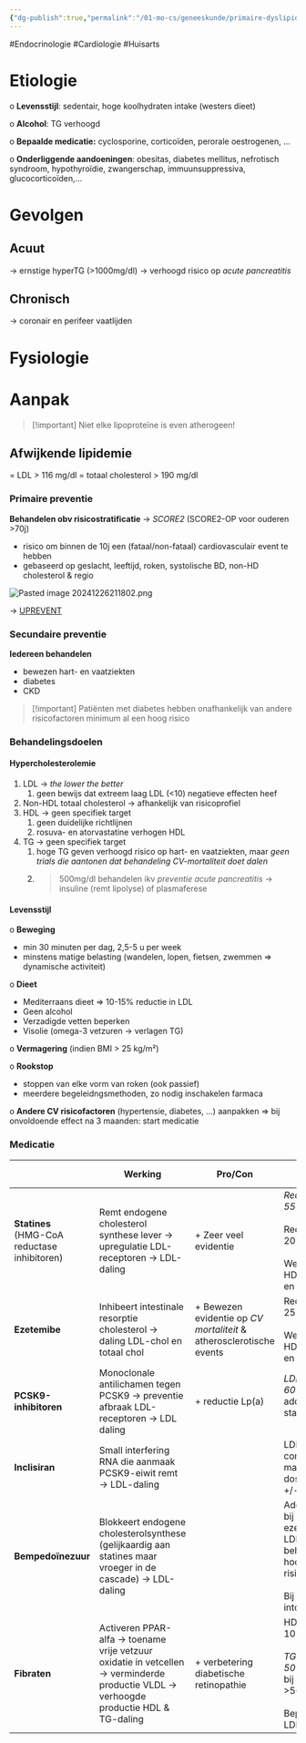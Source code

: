 ```yaml
---
{"dg-publish":true,"permalink":"/01-mo-cs/geneeskunde/primaire-dyslipidemie/","noteIcon":"","created":"2024-12-22T15:47:46.712+01:00","updated":"2024-12-29T13:58:44.380+01:00"}
---
```


#Endocrinologie #Cardiologie #Huisarts 

# Etiologie
o **Levensstijl**: sedentair, hoge koolhydraten intake (westers dieet)

o **Alcohol**: TG verhoogd

o **Bepaalde medicatie:** cyclosporine, corticoïden, perorale oestrogenen, …

o **Onderliggende aandoeningen**: obesitas, diabetes mellitus, nefrotisch syndroom, hypothyroïdie, zwangerschap, immuunsuppressiva, glucocorticoïden,…

# Gevolgen
## Acuut
-> ernstige hyperTG (>1000mg/dl) -> verhoogd risico op *acute pancreatitis*

## Chronisch
-> coronair en perifeer vaatlijden

# Fysiologie
# Aanpak


> [!important] Niet elke lipoproteïne is even atherogeen!

## Afwijkende lipidemie
= LDL > 116 mg/dl
= totaal cholesterol > 190 mg/dl

### Primaire preventie
**Behandelen obv risicostratificatie** -> *SCORE2* (SCORE2-OP voor ouderen >70j)
- risico om binnen de 10j een (fataal/non-fataal) cardiovasculair event te hebben
- gebaseerd op geslacht, leeftijd, roken, systolische BD, non-HD cholesterol & regio

![Pasted image 20241226211802.png](/img/user/06%20Toolkit/Files/Pasted%20image%2020241226211802.png)

-> [UPREVENT](u-prevent.com/calhttps://u-prevent.com/calculatorsculators)
### Secundaire preventie
**Iedereen behandelen**
- bewezen hart- en vaatziekten
- diabetes
- CKD

> [!important] Patiënten met diabetes hebben onafhankelijk van andere risicofactoren minimum al een hoog risico

### Behandelingsdoelen

#### Hypercholesterolemie
1. LDL -> *the lower the better*
	1. geen bewijs dat extreem laag LDL (<10) negatieve effecten heef
2. Non-HDL totaal cholesterol -> afhankelijk van risicoprofiel
3. HDL -> geen specifiek target
	1. geen duidelijke richtlijnen
	2. rosuva- en atorvastatine verhogen HDL
4. TG -> geen specifiek target
	1. hoge TG geven verhoogd risico op hart- en vaatziekten, maar *geen trials die aantonen dat behandeling CV-mortaliteit doet dalen*
	2. > 500mg/dl behandelen ikv *preventie acute pancreatitis* -> insuline (remt lipolyse) of plasmaferese

#### Levensstijl
o **Beweging** 
- min 30 minuten per dag, 2,5-5 u  per week
- minstens matige belasting (wandelen, lopen, fietsen, zwemmen => dynamische activiteit)

o **Dieet** 
- Mediterraans dieet => 10-15% reductie in LDL
- Geen alcohol
- Verzadigde vetten beperken
- Visolie (omega-3 vetzuren -> verlagen TG)

o **Vermagering** (indien BMI > 25 kg/m²)

o **Rookstop**
- stoppen van elke vorm van roken (ook passief)
- meerdere begeleidngsmethoden, zo nodig inschakelen farmaca


o **Andere CV risicofactoren** (hypertensie, diabetes, …) aanpakken
	=> bij onvoldoende effect na 3 maanden: start medicatie


### Medicatie

|                                                  | Werking                                                                                                                                 | Pro/Con                                                             | Effect                                                                                                                                                 | Contra-indicatie | Bijwerkingen                                                                                                                                 | Toediening                    |
| ------------------------------------------------ | --------------------------------------------------------------------------------------------------------------------------------------- | ------------------------------------------------------------------- | ------------------------------------------------------------------------------------------------------------------------------------------------------ | ---------------- | -------------------------------------------------------------------------------------------------------------------------------------------- | ----------------------------- |
| **Statines** <br>(HMG-CoA reductase inhibitoren) | Remt endogene cholesterol synthese lever -> upregulatie LDL-receptoren -> LDL-daling                                                    | + Zeer veel evidentie                                               | *Reductie LDL 25-55%*<br><br>Reductie TG 10-20%<br><br>Weinig effect op HDL-cholesterol en Lp(a)                                                       | Zwangerschap     | - *Spierpijn! (5%)* CAVE nocebo-effect <-> rhabdomyolyse<br>- Leverenzymafwijkingen<br>- Verhoogd risico nierfalen<br>- Verhoogd risico DMT2 | Oraal                         |
| **Ezetemibe**                                    | Inhibeert intestinale resorptie cholesterol -> daling LDL-chol en totaal chol                                                           | + Bewezen evidentie op *CV mortaliteit* & atherosclerotische events | Reductie LDL 15-25%**<br><br>Weinig effect op HDL-cholesterol en Lp(a)                                                                                 | Zwangerschap     | Zeldzaam<br>- diarree<br>- leverfunctiestoornissen                                                                                           | Oraal                         |
| **PCSK9-inhibitoren**                            | Monoclonale antilichamen tegen PCSK9 -> preventie afbraak LDL-receptoren -> LDL daling                                                  | + reductie Lp(a)                                                    | *LDL- daling met 60%* (alleen of als add-on bij standaardtherapie)<br><br>                                                                             |                  |                                                                                                                                              | Subcutane injecties elke 2-4w |
| **Inclisiran**                                   | Small interfering RNA die aanmaak PCSK9-eiwit remt -> LDL-daling                                                                        |                                                                     | LDL-daling in combinatie met max tolereerbare dosis statines -> +/- 50%                                                                                |                  |                                                                                                                                              | Subcutane injectie elke 3-6m  |
| **Bempedoïnezuur**                               | Blokkeert endogene cholesterolsynthese (gelijkaardig aan statines maar vroeger in de cascade) -> LDL-daling                             |                                                                     | Add-on therapie bij statines en ezetemibe indien LDL-target niet behaald wordt (bij hoog tot zeer hoog risicogroepen) <br><br>Bij statine-intolerantie |                  | - Myositis (CAVE gelijktijdig gebruik simvastatine)<br>- Urinezuurverhoging (CAVE gekende jicht)<br>- Leverenzymafwijkingen                  | Oraal                         |
| **Fibraten**                                     | Activeren PPAR-alfa -> toename vrije vetzuur oxidatie in vetcellen -> verminderde productie VLDL -> verhoogde productie HDL & TG-daling | + verbetering diabetische retinopathie                              | HDL stijging van 10-20%<br><br>*TG daling van 30-50%* (gebruiken bij nuchter TG >500mg/dl)<br><br>Beperkt effect op LDL (5-15%)                        |                  | - GI-klachten<br>- Spierpijn                                                                                                                 | Oraal                         |
